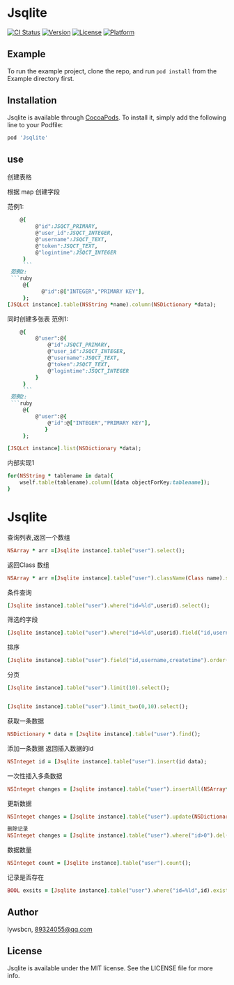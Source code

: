 # Jsqlite

[![CI Status](https://img.shields.io/travis/lywsbcn/Jsqlite.svg?style=flat)](https://travis-ci.org/lywsbcn/Jsqlite)
[![Version](https://img.shields.io/cocoapods/v/Jsqlite.svg?style=flat)](https://cocoapods.org/pods/Jsqlite)
[![License](https://img.shields.io/cocoapods/l/Jsqlite.svg?style=flat)](https://cocoapods.org/pods/Jsqlite)
[![Platform](https://img.shields.io/cocoapods/p/Jsqlite.svg?style=flat)](https://cocoapods.org/pods/Jsqlite)

## Example

To run the example project, clone the repo, and run `pod install` from the Example directory first.

## Installation

Jsqlite is available through [CocoaPods](https://cocoapods.org). To install
it, simply add the following line to your Podfile:

```ruby
pod 'Jsqlite'
```

## use
创建表格

根据 map 创建字段
 
 范例1: 
```ruby 
    @{
         @"id":JSQCT_PRIMARY,
         @"user_id":JSQCT_INTEGER,
         @"username":JSQCT_TEXT,
         @"token":JSQCT_TEXT,
         @"logintime":JSQCT_INTEGER
     }
     ```
 范例2:
 ```ruby
     @{
           @"id":@["INTEGER","PRIMARY KEY"],            
     };
[JSQLct instance].table(NSString *name).column(NSDictionary *data);
```
同时创建多张表
范例1:
```ruby
    @{
         @"user":@{
             @"id":JSQCT_PRIMARY,
             @"user_id":JSQCT_INTEGER,
             @"username":JSQCT_TEXT,
             @"token":JSQCT_TEXT,
             @"logintime":JSQCT_INTEGER
         }
     }
     ```
 范例2:
 ```ruby
     @{
         @"user":@{
             @"id":@["INTEGER","PRIMARY KEY"],
            }
     };

[JSQLct instance].list(NSDictionary *data);
```
内部实现1
```ruby
for(NSString * tablename in data){
    wself.table(tablename).column([data objectForKey:tablename]);
}
```

# Jsqlite
查询列表,返回一个数组
```ruby
NSArray * arr =[Jsqlite instance].table("user").select();
```
返回Class 数组
```ruby
NSArray * arr =[Jsqlite instance].table("user").className(Class name).select();
```
条件查询
```ruby
[Jsqlite instance].table("user").where("id=%ld",userid).select();
```
筛选的字段
```ruby
[Jsqlite instance].table("user").where("id=%ld",userid).field("id,username,createtime").select();
```
排序
```ruby
[Jsqlite instance].table("user").field("id,username,createtime").order("createtime desc").select();
```
分页
```ruby
[Jsqlite instance].table("user").limit(10).select();


[Jsqlite instance].table("user").limit_two(0,10).select();
```
获取一条数据
```ruby
NSDictionary * data = [Jsqlite instance].table("user").find();
```
添加一条数据 返回插入数据的id
```ruby
NSInteget id = [Jsqlite instance].table("user").insert(id data);
```
一次性插入多条数据
```ruby
NSInteget changes = [Jsqlite instance].table("user").insertAll(NSArray* data);
```
更新数据
```ruby
NSInteget changes = [Jsqlite instance].table("user").update(NSDictionary* data);

删除记录
NSInteget changes = [Jsqlite instance].table("user").where("id>0").del();
```
数据数量
```ruby
NSInteget count = [Jsqlite instance].table("user").count();
```
记录是否存在
```ruby
BOOL exsits = [Jsqlite instance].table("user").where("id=%ld",id).exists();
```
## Author

lywsbcn, 89324055@qq.com

## License

Jsqlite is available under the MIT license. See the LICENSE file for more info.
